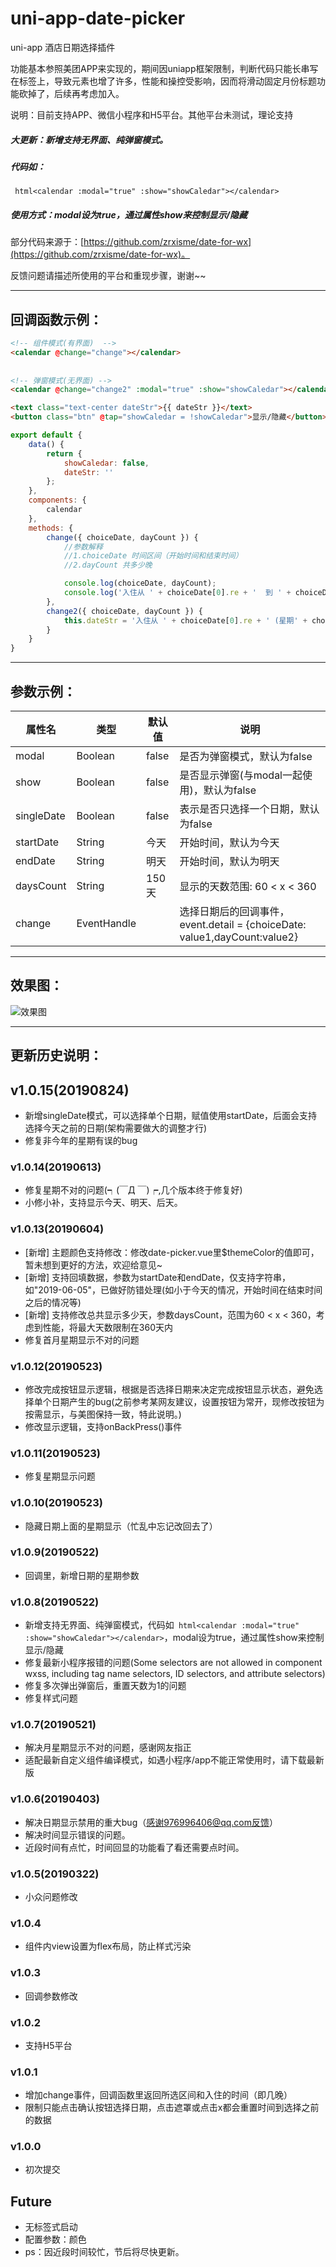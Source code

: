 # uni-app-date-picker
uni-app 酒店日期选择插件
   
功能基本参照美团APP来实现的，期间因uniapp框架限制，判断代码只能长串写在标签上，导致元素也增了许多，性能和操控受影响，因而将滑动固定月份标题功能砍掉了，后续再考虑加入。
   
说明：目前支持APP、微信小程序和H5平台。其他平台未测试，理论支持   

   
##### 大更新：新增支持无界面、纯弹窗模式。
##### 代码如：
``` html<calendar :modal="true" :show="showCaledar"></calendar>```
##### 使用方式：modal设为true，通过属性show来控制显示/隐藏   
   
   
部分代码来源于：[https://github.com/zrxisme/date-for-wx](https://github.com/zrxisme/date-for-wx)。   
   
反馈问题请描述所使用的平台和重现步骤，谢谢~~   
   
   
---
## 回调函数示例：

``` html
<!-- 组件模式(有界面)  -->
<calendar @change="change"></calendar>
   
   
<!-- 弹窗模式(无界面) -->
<calendar @change="change2" :modal="true" :show="showCaledar"></calendar>

<text class="text-center dateStr">{{ dateStr }}</text>
<button class="btn" @tap="showCaledar = !showCaledar">显示/隐藏</button>
``` 
   
   
   
``` javascript
export default {
	data() {
		return {
			showCaledar: false,
			dateStr: ''
		};
	},
	components: {
		calendar
	},
	methods: {
		change({ choiceDate, dayCount }) {
			//参数解释
			//1.choiceDate 时间区间（开始时间和结束时间）
			//2.dayCount 共多少晚

			console.log(choiceDate, dayCount);
			console.log('入住从 ' + choiceDate[0].re + '  到 ' + choiceDate[1].re + '  共 ' + dayCount + ' 晚');
		},
		change2({ choiceDate, dayCount }) {
			this.dateStr = '入住从 ' + choiceDate[0].re + ' (星期' + choiceDate[0].week + ')  到 ' + choiceDate[1].re + '(星期' + choiceDate[1].week + ')' + '  共 ' + dayCount + ' 晚 ';
		}
	}
}
```
   
    
---
## 参数示例：
| 属性名 | 类型 | 默认值 | 说明 |
|---|---|---|---|
| modal | Boolean | false | 是否为弹窗模式，默认为false|
| show | Boolean | false | 是否显示弹窗(与modal一起使用)，默认为false|
| singleDate | Boolean | false | 表示是否只选择一个日期，默认为false |
| startDate | String | 今天 | 开始时间，默认为今天|
| endDate |String |明天 | 开始时间，默认为明天 |
| daysCount | String | 150天 | 显示的天数范围: 60 < x < 360 |
| change | EventHandle | | 选择日期后的回调事件，event.detail = {choiceDate: value1,dayCount:value2} |

---
## 效果图：
![效果图](https://zhangdaren.github.io/uni-app-date-picker/static/date-picker/gif.gif)
   

---
## 更新历史说明：   
## v1.0.15(20190824)   
* 新增singleDate模式，可以选择单个日期，赋值使用startDate，后面会支持选择今天之前的日期(架构需要做大的调整才行)
* 修复非今年的星期有误的bug   

### v1.0.14(20190613)   
* 修复星期不对的问题(┑(￣Д ￣)┍,几个版本终于修复好)   
* 小修小补，支持显示今天、明天、后天。   
   
### v1.0.13(20190604)   
* [新增] 主题颜色支持修改：修改date-picker.vue里$themeColor的值即可，暂未想到更好的方法，欢迎给意见~   
* [新增] 支持回填数据，参数为startDate和endDate，仅支持字符串，如"2019-06-05"，已做好防错处理(如小于今天的情况，开始时间在结束时间之后的情况等)   
* [新增] 支持修改总共显示多少天，参数daysCount，范围为60 < x < 360，考虑到性能，将最大天数限制在360天内   
* 修复首月星期显示不对的问题   
   
### v1.0.12(20190523)   
* 修改完成按钮显示逻辑，根据是否选择日期来决定完成按钮显示状态，避免选择单个日期产生的bug(之前参考某网友建议，设置按钮为常开，现修改按钮为按需显示，与美图保持一致，特此说明。)   
* 修改显示逻辑，支持onBackPress()事件
   
### v1.0.11(20190523)   
* 修复星期显示问题   
   
### v1.0.10(20190523)   
* 隐藏日期上面的星期显示（忙乱中忘记改回去了）   
   
### v1.0.9(20190522)   
* 回调里，新增日期的星期参数   
   
### v1.0.8(20190522)   
* 新增支持无界面、纯弹窗模式，代码如``` html<calendar :modal="true" :show="showCaledar"></calendar>```，modal设为true，通过属性show来控制显示/隐藏   
* 修复最新小程序报错的问题(Some selectors are not allowed in component wxss, including tag name selectors, ID selectors, and attribute selectors)   
* 修复多次弹出弹窗后，重置天数为1的问题   
* 修复样式问题   
   
### v1.0.7(20190521)   
* 解决月星期显示不对的问题，感谢网友指正   
* 适配最新自定义组件编译模式，如遇小程序/app不能正常使用时，请下载最新版   
   
### v1.0.6(20190403)   
* 解决日期显示禁用的重大bug（感谢976996406@qq.com反馈）   
* 解决时间显示错误的问题。   
* 近段时间有点忙，时间回显的功能看了看还需要点时间。   
   
### v1.0.5(20190322)   
* 小众问题修改   
   
### v1.0.4   
* 组件内view设置为flex布局，防止样式污染   
   
### v1.0.3   
* 回调参数修改   
   
### v1.0.2   
* 支持H5平台   
   
### v1.0.1   
* 增加change事件，回调函数里返回所选区间和入住的时间（即几晚）   
* 限制只能点击确认按钮选择日期，点击遮罩或点击x都会重置时间到选择之前的数据   
   
### v1.0.0   
* 初次提交   
   
   
## Future   
* 无标签式启动   
* 配置参数：颜色
* ps：因近段时间较忙，节后将尽快更新。